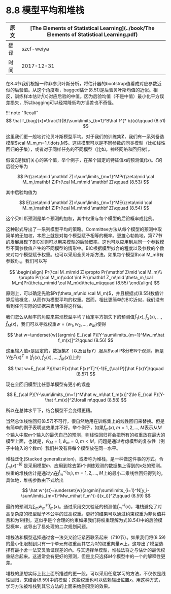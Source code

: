 # 8.8 模型平均和堆栈

| 原文   | [The Elements of Statistical Learning](../book/The Elements of Statistical Learning.pdf) |
| ---- | ---------------------------------------- |
| 翻译   | szcf-weiya                               |
| 时间   | 2017-12-31                               |

在8.4节我们根据一种非参贝叶斯分析，将估计器的bootstrap值看成对应参数近似的后验值。从这个角度看，bagged估计(8.51)是后验贝叶斯均值的近似。相反，训练样本估计$\hat f(x)$对应后验的中值。因为后验均值（不是中值）最小化平方误差损失，所以bagging可以经常降低均方误差也不奇怪。

!!! note "Recall"
    $$
    \hat f_{bag}(x)=\frac{1}{B}\sum\limits_{b=1}^B\hat f^{* b}(x)\qquad (8.51)
    $$

这里我们更一般地讨论贝叶斯模型平均。对于我们的训练集$\mathbf Z$，我们有一系列备选模型$\cal M_m,m=1,\ldots,M$。这些模型可以是不同参数的同类模型（比如线性回归的子集），或者对于同样任务的不同模型（比如，神经网络和回归树）。

假设$\zeta$是我们关心的某个值，举个例子，在某个固定的特征值$x$的预测值$f(x)$。$\zeta$的后验分布为

$$
Pr(\zeta\mid \mathbf Z)=\sum\limits_{m=1}^MPr(\zeta\mid \cal M_m,\mathbf Z)Pr(\cal M_m\mid \mathbf Z)\qquad (8.53)
$$

其中后验均值为

$$
E(\zeta\mid \mathbf Z)=\sum\limits_{m=1}^ME(\zeta\mid \cal M_m,\mathbf Z)Pr(\cal M_m\mid \mathbf Z)\qquad (8.54)
$$

这个贝叶斯预测是单个预测的加权，其中权重与每个模型的后验概率成比例。

这种形式导出了一系列模型平均的策略。Committee方法从每个模型的预测中取简单的无加权，本质上就是对每个模型赋予相等的概率。更雄心勃勃地，第7.7节的发展展现了BIC准则可以用来模型的后验概率。这也可以应用到从同一个参数模型不同参数值产生的不同模型的情形中。BIC根据模型拟合的程度以及参数的个数来对每个模型赋予权重。也可以采用全贝叶斯方法。如果每个模型$\cal M_m$有参数$\theta_m$，我们可以写

$$
\begin{align}
Pr(\cal M_m\mid Z)\propto Pr(\mathbf Z\mid \cal M_m)\\
\propto Pr(\cal M_m)\cdot \int Pr(\mathbf Z_m\mid \theta_m,\cal M_m)Pr(\theta_m\mid \cal M_m)d\theta_m\qquad (8.55)
\end{align}
$$

原则上，可以确定先验$Pr(\theta_m\mid \cal M_m)$，并且根据式(8.55)数值计算后验概念，从而作为模型平均的权重。然而，相比更简单的BIC近似，我们没有看到任何实际的证据来表明值得这样做。

我们怎么从频率的角度来实现模型平均？给定平方损失下的预测值$\hat f_1(x),\hat f_2(x),\ldots, \hat f_M(x)$，我们可以寻找权重$w=(w_1,w_2,\ldots,w_M)$使得

$$
\hat w=\underset{w}{argmin} E_{\cal P}[Y-\sum\limits_{m=1}^Mw_m\hat f_m(x)]^2\qquad (8.56)
$$

这里输入值$x$是固定的，数据集$\mathbf Z$（以及目标$Y$）服从$\cal P$分布$N$个观测。解是$Y$在$\hat F(x)^T\equiv [\hat f_1(x), \hat f_2(x), \ldots, \hat f_M(x)]$上的

$$
\hat w=E_{\cal P}[\hat F(x)\hat F(x)^T]^{-1}E_{\cal P}[\hat F(x)Y]\qquad (8.57)
$$

现在全回归模型比任意单模型有更小的误差

$$
E_{\cal P}[Y-\sum\limits_{m=1}^M\hat w_m\hat f_m(x)]^2\le E_{\cal P}[Y-\hat f_m(x)]^2\forall m\qquad (8.58)
$$

所以在总体水平下，结合模型不会变得更糟。

当然总体线性回归(8.57)不可行，很自然地用在训练集上的线性回归来替换。但是有简单的例子表明这效果并不好。举个例子，如果$\hat f_m(x),m=1,2,...,M$表示从$M$个输入中取$m$个输入的最优自己的预测，则线性回归将会把所有的权重放在最大的模型上面，也就是，$\hat w_M=1,\hat w_m=0,m<M$。问题是通过考虑模型的复杂性（例子中输入的个数$m$）我们并没有将每个模型放在同一水平。

堆栈泛化(Stacked generalization)，或者称为堆栈，是一种做这件事的方式。令$\hat f_m(x)^{-(i)}$ 是采用模型$m$，应用到除去第$i$个训练观测的数据集上得到的$x$处的预测。权重的堆栈估计是通过$y_i$在$\hat f_m^{-i}(x_i),m=1,2,
\ldots,M$上的最小二乘线性回归得到的。具体地，堆栈参数由下式给出

$$
\hat w^{st}=\underset{w}{argmin}\sum\limits_{i=1}^N[y_i-\sum\limits_{m=1}^Mw_m\hat f_m^{-i}(x_i)]^2\qquad (8.59)
$$

最终的预测为$\sum_m\hat w_m^{st}\hat f_m(x)$。通过采用交叉验证的预测值$\hat f_m^{-i}(x)$，堆栈避免了对高复杂度的模型赋予不公平的过高权重。更好的结果可以通过约束权重为非负值并且和为1得到。这似乎是个合理的约束如果我们将权重理解为式(8.54)中的后验模型概率，这导出了易处理的二次规划问题。

堆栈法和模型选择通过舍一法交叉验证紧密联系起来（7.10节）。如果我们将(8.59)的最小化限制到只有一个单元有权重而其它为0的权重向量$w$上，这导出了模型选择有最小舍一法交叉验证误差的$\hat m$。与其选择单模型，堆栈法将之与估计的最优权重结合起来。这通常会有更好的预测，但是比只选择$M$个模型中的一个的解释性更差。

堆栈的思想实际上比上面所描述的更一般。可以采用任意学习的方法，不仅仅是线性回归，来结合(8.59)中的模型；这些权重也可以依赖输出位置$x$。用这种方式，学习方法被堆栈到其它方法的上面来给删预测的效果。
